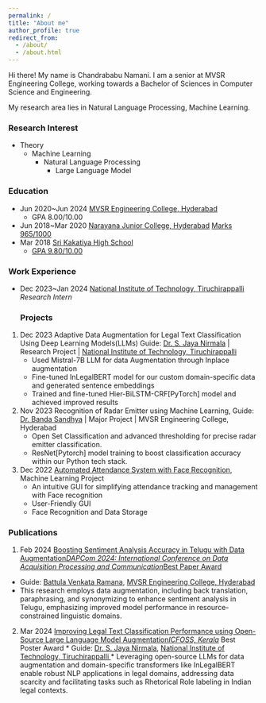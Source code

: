 ```yaml
---
permalink: /
title: "About me"
author_profile: true
redirect_from: 
  - /about/
  - /about.html
---
```


Hi there! My name is Chandrababu Namani. I am a senior at MVSR Engineering College, working towards a Bachelor of Sciences in Computer Science and Engineering.

My research area lies in Natural Language Processing, Machine Learning.

### Research Interest
* Theory
  * Machine Learning
    * Natural Language Processing
      * Large Language Model
     
### Education
* Jun 2020~Jun 2024 [MVSR Engineering College, Hyderabad](https://mvsrec.edu.in/)
  * GPA 8.00/10.00
* Jun 2018~Mar 2020 [Narayana Junior College, Hyderabad](https://www.narayanajuniorcolleges.com/)
  [Marks 965/1000](https://drive.google.com/file/d/1R1DcFP_rz_WtvDJUjjPBZ_Cn0bhMyscF/view?usp=sharing)
* Mar 2018 [Sri Kakatiya High School](https://kakatiyainstitutions.com/)
  * [GPA 9.80/10.00](https://drive.google.com/file/d/1S5xslWA7RmH729WGRbIurrFC1MZk_cru/view?usp=sharing)
 
    
### Work Experience
* Dec 2023~Jan 2024 [National Institute of Technology, Tiruchirappalli ](https://www.nitt.edu/) _Research Intern_


  ### Projects
1. Dec 2023 Adaptive Data Augmentation for Legal Text Classification Using Deep Learning Models(LLMs)
    Guide: [Dr. S. Jaya Nirmala](https://www.nitt.edu/home/academics/departments/cse/faculty/jnirmala/) | Research Project | [National Institute of Technology, Tiruchirappalli ](https://www.nitt.edu/)
    * Used Mistral-7B LLM for data Augmentation through Inplace augmentation
    * Fine-tuned InLegalBERT model for our custom domain-specific data and generated sentence embeddings
    * Trained and fine-tuned Hier-BiLSTM-CRF[PyTorch] model and achieved improved results
2. Nov 2023 Recognition of Radar Emitter using Machine Learning, 
    Guide: [Dr. Banda Sandhya](https://data.mvsrec.edu.in/faculty/profile.php?option=CSE&name=Dr%20BANDA%20SANDHYA&designation=Professor&email=sandhya_cse@mvsrec.edu.in&qualification=Ph.D) | Major Project | MVSR Engineering College, Hyderabad
    * Open Set Classification and advanced thresholding for precise radar emitter classification.
    * ResNet[Pytorch] model training to boost classification accuracy within our Python tech stack.
3. Dec 2022 [Automated Attendance System with Face Recognition](https://github.com/Chandrababu-Namani/Automated-Attendance-System-with-Face-Recognition), Machine Learning Project
    * An intuitive GUI for simplifying attendance tracking and management with Face recognition
    * User-Friendly GUI
    * Face Recognition and Data Storage

   
  ### Publications
 1. Feb 2024 [Boosting Sentiment Analysis Accuracy in Telugu with Data Augmentation](https://drive.google.com/file/d/1EySRa696i_dcofLM3P_ZZAhZ5MSfNIWX/view?usp=sharing)_[DAPCom 2024: International Conference on Data Acquisition Processing and Communication](https://dapcom.mvsrec.edu.in/)_[Best Paper Award](https://drive.google.com/file/d/1F4OF-AcXKQA9Pi7Ar_aN7eBLWTRpU4sE/view?usp=sharing)
  * Guide: [Battula Venkata Ramana](https://data.mvsrec.edu.in/faculty/profile.php?option=CSE&name=BATTULA%20VENKATARAMANA&designation=Assistant+Professor&email=venkataramana_cse@mvsrec.edu.in&qualification=M.Tech,(Ph.D)), [MVSR Engineering College, Hyderabad](https://mvsrec.edu.in/)
  * This research employs data augmentation, including back translation, paraphrasing, and synonymizing to enhance sentiment analysis in Telugu, emphasizing improved model performance in resource-constrained linguistic domains.
  2. Mar 2024 [Improving Legal Text Classification Performance using Open-Source Large Language Model Augmentation](https://drive.google.com/file/d/1zOr-7GMobyI0aXerFeV82uMjods0CCKf/view?usp=sharing)_[ICFOSS, Kerala](https://icfoss.in/)_ Best Poster Award
    * Guide: [Dr. S. Jaya Nirmala](https://www.nitt.edu/home/academics/departments/cse/faculty/jnirmala/), [National Institute of Technology, Tiruchirappalli ](https://www.nitt.edu/)
    * Leveraging open-source LLMs for data augmentation and domain-specific transformers like InLegalBERT enable robust NLP applications in legal domains, addressing data scarcity and facilitating tasks such as Rhetorical Role labeling in Indian legal contexts.
